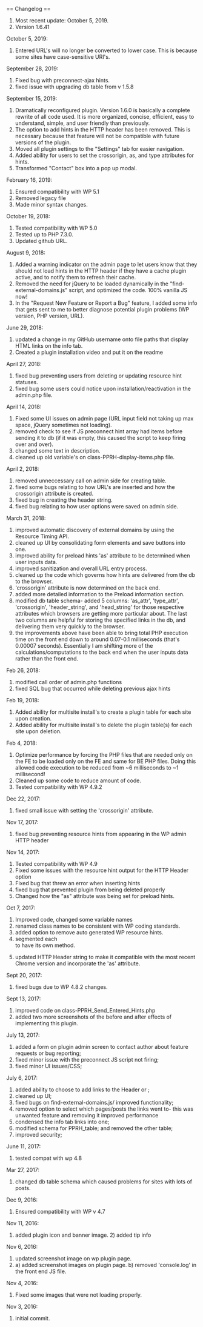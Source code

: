 == Changelog ==

1. Most recent update: October 5, 2019.
2. Version 1.6.41

October 5, 2019:
1) Entered URL's will no longer be converted to lower case. This is because some sites have case-sensitive URI's.

September 28, 2019:
1) Fixed bug with preconnect-ajax hints.
2) fixed issue with upgrading db table from v 1.5.8

September 15, 2019:
1) Dramatically reconfigured plugin. Version 1.6.0 is basically a complete rewrite of all code used. It is more organized, concise, efficient, easy to understand, simple, and user friendly than previously.
2) The option to add hints in the HTTP header has been removed. This is necessary because that feature will not be compatible with future versions of the plugin.
3) Moved all plugin settings to the "Settings" tab for easier navigation.
4) Added ability for users to set the crossorigin, as, and type attributes for hints.
5) Transformed "Contact" box into a pop up modal.

February 16, 2019:
1) Ensured compatibility with WP 5.1
2) Removed legacy file
3) Made minor syntax changes.

October 19, 2018:
1) Tested compatibility with WP 5.0
2) Tested up to PHP 7.3.0.
3) Updated github URL.

August 9, 2018:
1) Added a warning indicator on the admin page to let users know that they should not load hints in the HTTP header if they have a cache plugin active, and to notify them to refresh their cache.
2) Removed the need for jQuery to be loaded dynamically in the "find-external-domains.js" script, and optimized the code. 100% vanilla JS now!
3) In the "Request New Feature or Report a Bug" feature, I added some info that gets sent to me to better diagnose potential plugin problems (WP version, PHP version, URL).

June 29, 2018:
1) updated a change in my GitHub username onto file paths that display HTML links on the info tab.
2) Created a plugin installation video and put it on the readme


April 27, 2018:
1) fixed bug preventing users from deleting or updating resource hint statuses.
2) fixed bug some users could notice upon installation/reactivation in the admin.php file. 

April 14, 2018:
1) Fixed some UI issues on admin page (URL input field not taking up max space, jQuery sometimes not loading).
2) removed check to see if JS preconnect hint array had items before sending it to db (if it was empty, this caused the script to keep firing over and over).
3) changed some text in description.
4) cleaned up old variable's on class-PPRH-display-items.php file.

April 2, 2018:
1) removed unneccessary call on admin side for creating table.
2) fixed some bugs relating to how URL's are inserted and how the crossorigin attribute is created.
3) fixed bug in creating the header string.
4) fixed bug relating to how user options were saved on admin side.

March 31, 2018:
1) improved automatic discovery of external domains by using the Resource Timing API.
2) cleaned up UI by consolidating form elements and save buttons into one.
3) improved ability for preload hints 'as' attribute to be determined when user inputs data.
4) improved sanitization and overall URL entry process.
5) cleaned up the code which governs how hints are delivered from the db to the browser.
6) 'crossorigin' attribute is now determined on the back end.
7) added more detailed information to the Preload information section.
8) modified db table schema- added 5 columns: 'as_attr', 'type_attr', 'crossorigin', 'header_string', and 'head_string' for those respective attributes which browsers are getting more particular about. The last two columns are helpful for storing the specified links in the db, and delivering them very quickly to the browser.
9) the improvements above have been able to bring total PHP execution time on the front end down to around 0.07-0.1 milliseconds (that's 0.00007 seconds). Essentially I am shifting more of the calculations/computations to the back end when the user inputs data rather than the front end.

Feb 26, 2018:
1) modified call order of admin.php functions
2) fixed SQL bug that occurred while deleting previous ajax hints

Feb 19, 2018:
1) Added ability for multisite install's to create a plugin table for each site upon creation.
2) Added ability for multisite install's to delete the plugin table(s) for each site upon deletion.

Feb 4, 2018:
1) Optimize performance by forcing the PHP files that are needed only on the FE to be loaded only on the FE and same for BE PHP files. Doing this allowed code execution to be reduced from ~6 milliseconds to ~1 millisecond!
2) Cleaned up some code to reduce amount of code.
3) Tested compatibility with WP 4.9.2

Dec 22, 2017:
1) fixed small issue with setting the 'crossorigin' attribute.

Nov 17, 2017:
1) fixed bug preventing resource hints from appearing in the WP admin HTTP header

Nov 14, 2017:
1) Tested compatibility with WP 4.9
2) Fixed some issues with the resource hint output for the HTTP Header option
3) Fixed bug that threw an error when inserting hints
4) fixed bug that prevented plugin from being deleted properly
5) Changed how the "as" attribute was being set for preload hints.

Oct 7, 2017:
1) Improved code, changed some variable names
2) renamed class names to be consistent with WP coding standards.
3) added option to remove auto generated WP resource hints.
4) segmented each <form> to have its own method.
5) updated HTTP Header string to make it compatible with the most recent Chrome version and incorporate the 'as' attribute.

Sept 20, 2017:
1) fixed bugs due to WP 4.8.2 changes.

Sept 13, 2017:
1) improved code on class-PPRH_Send_Entered_Hints.php
2) added two more screenshots of the before and after effects of implementing this plugin.

July 13, 2017:
1) added a form on plugin admin screen to contact author about feature requests or bug reporting;
2) fixed minor issue with the preconnect JS script not firing;
3) fixed minor UI issues/CSS;

July 6, 2017:
1) added ability to choose to add links to the Header or <head>;
2) cleaned up UI;
3) fixed bugs on find-external-domains.js/ improved functionality;
4) removed option to select which pages/posts the links went to- this was unwanted feature and removing it improved performance
5) condensed the info tab links into one;
6) modified schema for PPRH_table; and removed the other table;
7) improved security;

June 11, 2017:
1) tested compat with wp 4.8

Mar 27, 2017:
1) changed db table schema which caused problems for sites with lots of posts.

Dec 9, 2016:
1) Ensured compatibility with WP v 4.7

Nov 11, 2016:
1) added plugin icon and banner image. 2) added tip info

Nov 6, 2016:
1) updated screenshot image on wp plugin page.
2) a) added screenshot images on plugin page. b) removed 'console.log' in the front end JS file.

Nov 4, 2016:
1) Fixed some images that were not loading properly.

Nov 3, 2016:
1) initial commit.